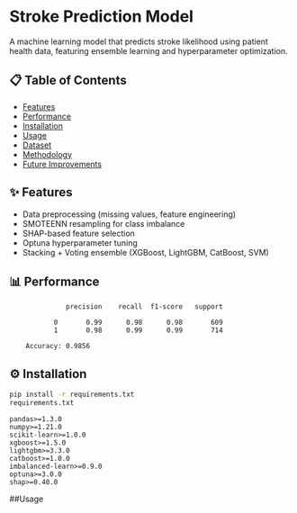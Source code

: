 # Stroke Prediction Model

A machine learning model that predicts stroke likelihood using patient health data, featuring ensemble learning and hyperparameter optimization.

## 📋 Table of Contents
- [Features](#-features)
- [Performance](#-performance)
- [Installation](#-installation)
- [Usage](#-usage)
- [Dataset](#-dataset)
- [Methodology](#-methodology)
- [Future Improvements](#-future-improvements)

## ✨ Features
- Data preprocessing (missing values, feature engineering)
- SMOTEENN resampling for class imbalance
- SHAP-based feature selection
- Optuna hyperparameter tuning
- Stacking + Voting ensemble (XGBoost, LightGBM, CatBoost, SVM)

## 📊 Performance
```text
              precision    recall  f1-score   support

           0       0.99      0.98      0.98       609
           1       0.98      0.99      0.99       714

    Accuracy: 0.9856
```
## ⚙️ Installation
  ```bash
  pip install -r requirements.txt
requirements.txt
```
```text
pandas>=1.3.0
numpy>=1.21.0
scikit-learn>=1.0.0
xgboost>=1.5.0
lightgbm>=3.3.0
catboost>=1.0.0
imbalanced-learn>=0.9.0
optuna>=3.0.0
shap>=0.40.0
```
##Usage
  
